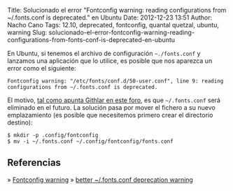 Title: Solucionado el error "Fontconfig warning: reading configurations from ~/.fonts.conf is deprecated." en Ubuntu
Date: 2012-12-23 13:51
Author: Nacho Cano
Tags: 12.10, deprecated, fontconfig, quantal quetzal, ubuntu, warning
Slug: solucionado-el-error-fontconfig-warning-reading-configurations-from-fonts-conf-is-deprecated-en-ubuntu

En Ubuntu, si tenemos el archivo de configuración `~./fonts.conf` y
lanzamos una aplicación que lo utilice, es posible que nos aparezca un
error como el siguiente:

    Fontconfig warning: "/etc/fonts/conf.d/50-user.conf", line 9: reading configurations from ~/.fonts.conf is deprecated.

El motivo, [tal como apunta Githlar en este foro][], es que
`~/.fonts.conf` será eliminado en el futuro. La solución pasa por mover
el fichero a su nuevo emplazamiento (es posible que necesitemos primero
crear el directorio destino):

    $ mkdir -p .config/fontconfig
    $ mv -i ~/.fonts.conf ~/.config/fontconfig/fonts.conf

Referencias
-----------

» [Fontconfig warning][]
» [better \~/.fonts.conf deprecation warning][tal como apunta Githlar
en este foro]

  [tal como apunta Githlar en este foro]: http://askubuntu.com/questions/206271/fontconfig-warning
    "tal como apunta Githlar en este foro"
  [Fontconfig warning]: https://bugs.launchpad.net/ubuntu/+source/fontconfig/+bug/1068549
    "Fontconfig warning"

